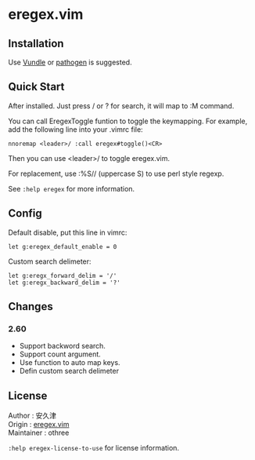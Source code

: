 # eregex.vim

## Installation

Use [Vundle][] or [pathogen][] is suggested.

[Vundle]:https://github.com/gmarik/vundle
[pathogen]:https://github.com/tpope/vim-pathogen

## Quick Start

After installed. Just press / or ? for search, it will map to :M command.

You can call EregexToggle funtion to toggle the keymapping. For example, 
add the following line into your .vimrc file:

    nnoremap <leader>/ :call eregex#toggle()<CR>

Then you can use  &lt;leader>/ to toggle eregex.vim.

For replacement, use :%S// (uppercase S) to use perl style regexp.

See `:help eregex` for more information.

## Config

Default disable, put this line in vimrc:

    let g:eregex_default_enable = 0

Custom search delimeter:

    let g:eregx_forward_delim = '/'
    let g:eregx_backward_delim = '?'

## Changes

### 2.60

* Support backword search.
* Support count argument.
* Use function to auto map keys.
* Defin custom search delimeter

## License

Author     : 安久津  
Origin     : [eregex.vim][origin]  
Maintainer : othree  

`:help eregex-license-to-use` for license information.

[origin]:http://www.vector.co.jp/soft/unix/writing/se265654.html
